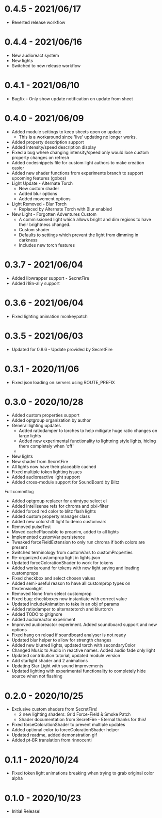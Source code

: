 # 0.4.5 - 2021/06/17

* Reverted release workflow

# 0.4.4 - 2021/06/16

* New audioreact system
* New lights
* Switched to new release workflow

# 0.4.1 - 2021/06/10

* Bugfix - Only show update notification on update from sheet

# 0.4.0 - 2021/06/09

* Added module settings to keep sheets open on update
    * This is a workaround since 'live' updating no longer works.
* Added property description support
* Added intensity/speed description display
* Fixed a bug where changing intensity/speed only would lose custom property changes on refresh
* Added codesnippets file for custom light authors to make creation easier
* Added new shader functions from experiments branch to support upcoming features (gobos)
* Light Update - Alternate Torch
    * New custom shader
    * Added blur options
    * Added movement options
* Light Removed - Blur Torch
    * Replaced by Alternate Torch with Blur enabled
* New Light - Forgotten Adventures Custom
    * A commissioned light which allows bright and dim regions to have their brightness changed.
    * Custom shader
    * Defaults to settings which prevent the light from dimming in darkness
    * Includes new torch features

# 0.3.7 - 2021/06/04

* Added libwrapper support - SecretFire
* Added i18n-ally support

# 0.3.6 - 2021/06/04

* Fixed lighting animation monkeypatch

# 0.3.5 - 2021/06/03

* Updated for 0.8.6 - Update provided by SecretFire

# 0.3.1 - 2020/11/06

* Fixed json loading on servers using ROUTE_PREFIX

# 0.3.0 - 2020/10/28

* Added custom properties support
* Added optgroup organization by author
* General lighting updates
    * Added ratiodamper to torches to help mitigate huge ratio changes on large lights
    * Added new experimental functionality to lightning style lights, hiding them completely when 'off'
    * 
* New lights
* New shader from SecretFire
* All lights now have their placeable cached
* Fixed multiple token lighting issues
* Added audioreactive light support
* Added cross-module support for SoundBoard by Blitz

Full commitlog

* Added optgroup replacer for animtype select el
* Added intellisense refs for chroma and pixi-filter
* Added forced red color to blitz flash lights
* Added custom property manager class
* Added new colorshift light to demo customvars
* Removed pulseTest
* Moved cachePlaceable to preanim, added to all lights
* Implemented customVar persistence
* Tweaked forceFieldExtension to only run chroma if both colors are present
* Switched terminology from customVars to customProperties
* Re-organized customprop light in lights.json
* Updated forceColorationShader to work for tokens
* Added workaround for tokens with new light saving and loading customprops
* Fixed checkbox and select chosen values
* Added semi-useful reason to have all customprop types on ffextensionlight
* Removed None from select customprop
* Fixed bug: checkboxes now instantiate with correct value
* Updated includeAnimation to take in an obj of params
* Added ratiodamper to alternatetorch and blurtorch
* Added TODO to gitignore
* Added audioreactor experiment
* Improved audioreactor experiment. Added soundboard support and new options
* Fixed hang on reload if soundboard analyser is not ready
* Updated blur helper to allow for strength changes
* Added new blurred lights, updated torch with secondaryColor
* Changed Music to Audio in reactive names. Added audio fade only light
* Updated contribution tutorial, updated module version
* Add starlight shader and 2 animations
* Updating Star Light with sound improvements
* Updated lighting with experimental functionality to completely hide source when not flashing

# 0.2.0 - 2020/10/25

* Exclusive custom shaders from SecretFire!
    * 2 new lighting shaders: Grid Force-Field & Smoke Patch
    * Shader documentation from SecretFire - Eternal thanks for this!
* Fixed forceColorationShader to prevent multiple updates
* Added optional color to forceColorationShader helper
* Updated readme, added demonstration gif
* Added pt-BR translation from rinnocenti

# 0.1.1 - 2020/10/24

* Fixed token light animations breaking when trying to grab original color alpha

# 0.1.0 - 2020/10/23

* Initial Release!